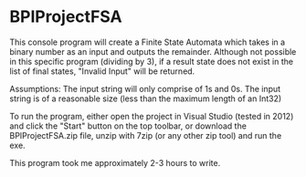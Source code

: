 # BPIProjectFSA

This console program will create a Finite State Automata which takes in a binary number as an input and outputs the remainder.
Although not possible in this specific program (dividing by 3), if a result state does not exist in the list of final states, "Invalid Input" will be returned.

Assumptions:
The input string will only comprise of 1s and 0s. 
The input string is of a reasonable size (less than the maximum length of an Int32)


To run the program, either open the project in Visual Studio (tested in 2012) and click the "Start" button on the top toolbar, or 
download the BPIProjectFSA.zip file, unzip with 7zip (or any other zip tool) and run the exe.

This program took me approximately 2-3 hours to write.

